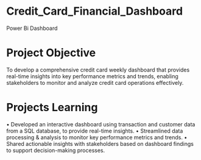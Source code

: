 # Credit_Card_Financial_Dashboard
  Power Bi Dashboard
# Project Objective
  To develop a comprehensive credit card weekly dashboard that provides real-time insights into key performance metrics and trends, enabling stakeholders to monitor and analyze credit card operations effectively.
# Projects Learning
  • Developed an interactive dashboard using transaction and customer data from a SQL database, to provide real-time insights. 
  • Streamlined data processing & analysis to monitor key performance metrics and trends.
  • Shared actionable insights with stakeholders based on dashboard findings to support decision-making processes.
